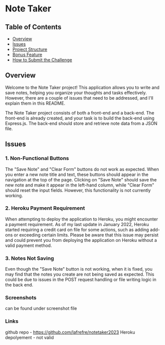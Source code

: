 # Note Taker

## Table of Contents

- [Overview](#overview)
- [Issues](#issues)
- [Project Structure](#project-structure)
- [Bonus Feature](#bonus-feature)
- [How to Submit the Challenge](#how-to-submit-the-challenge)

## Overview

Welcome to the Note Taker project! This application allows you to write and save notes, helping you organize your thoughts and tasks effectively. However, there are a couple of issues that need to be addressed, and I'll explain them in this README.

The Note Taker project consists of both a front-end and a back-end. The front-end is already created, and your task is to build the back-end using Express.js. The back-end should store and retrieve note data from a JSON file.

## Issues

### 1. Non-Functional Buttons

The "Save Note" and "Clear Form" buttons do not work as expected. When you enter a new note title and text, these buttons should appear in the navigation at the top of the page. Clicking on "Save Note" should save the new note and make it appear in the left-hand column, while "Clear Form" should reset the input fields. However, this functionality is not currently working.

### 2. Heroku Payment Requirement

When attempting to deploy the application to Heroku, you might encounter a payment requirement. As of my last update in January 2022, Heroku started requiring a credit card on file for some actions, such as adding add-ons or exceeding certain limits. Please be aware that this issue may persist and could prevent you from deploying the application on Heroku without a valid payment method.

### 3. Notes Not Saving

Even though the "Save Note" button is not working, when it is fixed, you may find that the notes you create are not being saved as expected. This could be due to issues in the POST request handling or file writing logic in the back end.


### Screenshots
can be found under screenshot file 

### Links 
github repo - https://github.com/lafrefre/notetaker2023
Heroku depolyement - not valid